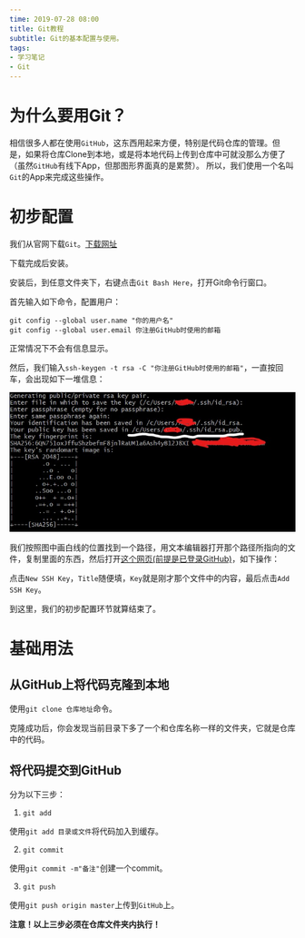 ```yaml
---
time: 2019-07-28 08:00
title: Git教程
subtitle: Git的基本配置与使用。
tags: 
- 学习笔记
- Git
---
```


# 为什么要用Git？

相信很多人都在使用`GitHub`，这东西用起来方便，特别是代码仓库的管理。但是，如果将仓库Clone到本地，或是将本地代码上传到仓库中可就没那么方便了（虽然`GitHub`有线下App，但那图形界面真的是累赘）。
所以，我们使用一个名叫`Git`的App来完成这些操作。

# 初步配置

我们从官网下载`Git`。[下载网址](https://git-scm.com/downloads)

下载完成后安装。

安装后，到任意文件夹下，右键点击`Git Bash Here`，打开Git命令行窗口。

首先输入如下命令，配置用户：

```
git config --global user.name "你的用户名"
git config --global user.email 你注册GitHub时使用的邮箱
```

正常情况下不会有信息显示。

然后，我们输入`ssh-keygen -t rsa -C "你注册GitHub时使用的邮箱"`，一直按回车，会出现如下一堆信息：

![](https://raw.githubusercontent.com/Bambusaceae/images/master/%E6%89%B9%E6%B3%A8%202019-07-28%20091507.jpg)

我们按照图中画白线的位置找到一个路径，用文本编辑器打开那个路径所指向的文件，复制里面的东西，然后打开[这个网页(前提是已登录GitHub)](https://github.com/settings/keys)，如下操作：

点击`New SSH Key`，`Title`随便填，`Key`就是刚才那个文件中的内容，最后点击`Add SSH Key`。

到这里，我们的初步配置环节就算结束了。

# 基础用法

## 从GitHub上将代码克隆到本地

使用`git clone 仓库地址`命令。

克隆成功后，你会发现当前目录下多了一个和仓库名称一样的文件夹，它就是仓库中的代码。

## 将代码提交到GitHub

分为以下三步：

1. `git add`

使用`git add 目录或文件`将代码加入到缓存。

2. `git commit`

使用`git commit -m"备注"`创建一个commit。

3. `git push`

使用`git push origin master`上传到`GitHub`上。

**注意！以上三步必须在仓库文件夹内执行！**
